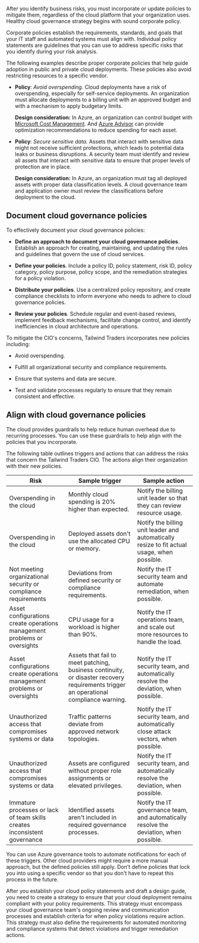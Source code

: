 After you identify business risks, you must incorporate or update policies to mitigate them, regardless of the cloud platform that your organization uses. Healthy cloud governance strategy begins with sound corporate policy. 

Corporate policies establish the requirements, standards, and goals that your IT staff and automated systems must align with. Individual policy statements are guidelines that you can use to address specific risks that you identify during your risk analysis.

The following examples describe proper corporate policies that help guide adoption in public and private cloud deployments. These policies also avoid restricting resources to a specific vendor.

- **Policy**: *Avoid overspending.* Cloud deployments have a risk of overspending, especially for self-service deployments. An organization must allocate deployments to a billing unit with an approved budget and with a mechanism to apply budgetary limits.

  **Design consideration:** In Azure, an organization can control budget with [Microsoft Cost Management](/azure/cost-management-billing/). And [Azure Advisor](/azure/advisor/advisor-cost-recommendations) can provide optimization recommendations to reduce spending for each asset.

- **Policy**: *Secure sensitive data.* Assets that interact with sensitive data might not receive sufficient protections, which leads to potential data leaks or business disruptions. A security team must identify and review all assets that interact with sensitive data to ensure that proper levels of protection are in place.

  **Design consideration:** In Azure, an organization must tag all deployed assets with proper data classification levels. A cloud governance team and application owner must review the classifications before deployment to the cloud.

## Document cloud governance policies

To effectively document your cloud governance policies:

- **Define an approach to document your cloud governance policies**. Establish an approach for creating, maintaining, and updating the rules and guidelines that govern the use of cloud services. 

- **Define your policies**. Include a policy ID, policy statement, risk ID, policy category, policy purpose, policy scope, and the remediation strategies for a policy violation.
- **Distribute your policies**. Use a centralized policy repository, and create compliance checklists to inform everyone who needs to adhere to cloud governance policies.
- **Review your policies**. Schedule regular and event-based reviews, implement feedback mechanisms, facilitate change control, and identify inefficiencies in cloud architecture and operations.

To mitigate the CIO's concerns, Tailwind Traders incorporates new policies including:

- Avoid overspending.

- Fulfill all organizational security and compliance requirements.
- Ensure that systems and data are secure.
- Test and validate processes regularly to ensure that they remain consistent and effective.

## Align with cloud governance policies

The cloud provides guardrails to help reduce human overhead due to recurring processes. You can use these guardrails to help align with the policies that you incorporate.

The following table outlines triggers and actions that can address the risks that concern the Tailwind Traders CIO. The actions align their organization with their new policies.

| Risk | Sample trigger | Sample action |
|-----------------------------|----------------|---------------|
| Overspending in the cloud | Monthly cloud spending is 20% higher than expected. | Notify the billing unit leader so that they can review resource usage. |
| Overspending in the cloud | Deployed assets don't use the allocated CPU or memory. | Notify the billing unit leader and automatically resize to fit actual usage, when possible. |
| Not meeting organizational security or compliance requirements | Deviations from defined security or compliance requirements. | Notify the IT security team and automate remediation, when possible. |
| Asset configurations create operations management problems or oversights | CPU usage for a workload is higher than 90%. | Notify the IT operations team, and scale out more resources to handle the load. |
| Asset configurations create operations management problems or oversights | Assets that fail to meet patching, business continuity, or disaster recovery requirements trigger an operational compliance warning. | Notify the IT security team, and automatically resolve the deviation, when possible. |
| Unauthorized access that compromises systems or data | Traffic patterns deviate from approved network topologies. | Notify the IT security team, and automatically close attack vectors, when possible.|
| Unauthorized access that compromises systems or data | Assets are configured without proper role assignments or elevated privileges. | Notify the IT security team, and automatically resolve the deviation, when possible. |
| Immature processes or lack of team skills creates inconsistent governance | Identified assets aren't included in required governance processes. | Notify the IT governance team, and automatically resolve the deviation, when possible. |

You can use Azure governance tools to automate notifications for each of these triggers. Other cloud providers might require a more manual approach, but the defined policies still apply. Don't define policies that lock you into using a specific vendor so that you don't have to repeat this process in the future.

After you establish your cloud policy statements and draft a design guide, you need to create a strategy to ensure that your cloud deployment remains compliant with your policy requirements. This strategy must encompass your cloud governance team's ongoing review and communication processes and establish criteria for when policy violations require action. This strategy must also define the requirements for automated monitoring and compliance systems that detect violations and trigger remediation actions.
